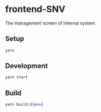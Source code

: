 # frontend-SNV
The management screen of internal system.


## Setup

```bash
yarn
```


## Development

```bash
yarn start
```


## Build

```bash
yarn build:${env}
```
